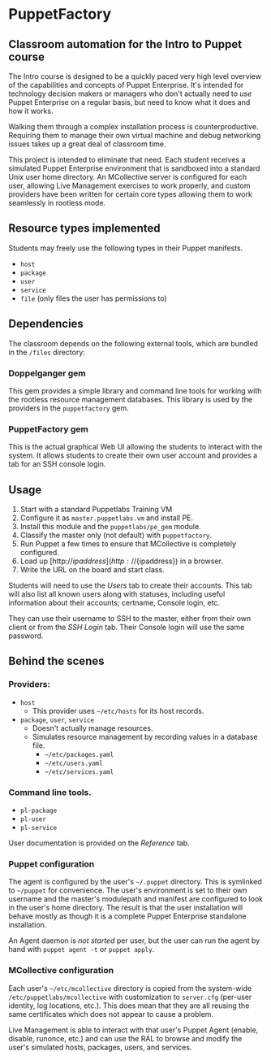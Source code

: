 PuppetFactory
=============

## Classroom automation for the Intro to Puppet course

The Intro course is designed to be a quickly paced very high level overview of
the capabilities and concepts of Puppet Enterprise. It's intended for technology
decision makers or managers who don't actually need to *use* Puppet Enterprise
on a regular basis, but need to know what it does and how it works.

Walking them through a complex installation process is counterproductive.
Requiring them to manage their own virtual machine and debug networking issues
takes up a great deal of classroom time.

This project is intended to eliminate that need. Each student receives a simulated
Puppet Enterprise environment that is sandboxed into a standard Unix user home
directory. An MCollective server is configured for each user, allowing Live
Management exercises to work properly, and custom providers have been written
for certain core types allowing them to work seamlessly in rootless mode.

## Resource types implemented

Students may freely use the following types in their Puppet manifests.

* `host`
* `package`
* `user`
* `service`
* `file` (only files the user has permissions to)

## Dependencies

The classroom depends on the following external tools, which are bundled in the
`/files` directory:

### Doppelganger gem

This gem provides a simple library and command line tools for working with the
rootless resource management databases. This library is used by the providers
in the `puppetfactory` gem.

### PuppetFactory gem

This is the actual graphical Web UI allowing the students to interact with the
system. It allows students to create their own user account and provides a tab
for an SSH console login.

## Usage

1. Start with a standard Puppetlabs Training VM
1. Configure it as `master.puppetlabs.vm` and install PE.
1. Install this module and the `puppetlabs/pe_gem` module.
1. Classify the master only (not default) with `puppetfactory`.
1. Run Puppet a few times to ensure that MCollective is completely configured.
1. Load up [http://${ipaddress}](http://${ipaddress}) in a browser.
1. Write the URL on the board and start class.

Students will need to use the _Users_ tab to create their accounts. This tab
will also list all known users along with statuses, including useful information
about their accounts; certname, Console login, etc.

They can use their username to SSH to the master, either from their own client
or from the _SSH Login_ tab. Their Console login will use the same password.

## Behind the scenes

### Providers:

* `host`
    * This provider uses `~/etc/hosts` for its host records.
* `package`, `user`, `service`
    * Doesn't actually manage resources.
    * Simulates resource management by recording values in a database file.
      * `~/etc/packages.yaml`
      * `~/etc/users.yaml`
      * `~/etc/services.yaml`

### Command line tools.

* `pl-package`
* `pl-user`
* `pl-service`

User documentation is provided on the _Reference_ tab.

### Puppet configuration

The agent is configured by the user's `~/.puppet` directory. This is symlinked
to `~/puppet` for convenience. The user's environment is set to their own username
and the master's modulepath and manifest are configured to look in the user's
home directory. The result is that the user installation will behave mostly as
though it is a complete Puppet Enterprise standalone installation.

An Agent daemon is *not started* per user, but the user can run the agent by
hand with `puppet agent -t` or `puppet apply`.

### MCollective configuration

Each user's `~/etc/mcollective` directory is copied from the system-wide
`/etc/puppetlabs/mcollective` with customization to `server.cfg` (per-user
identity, log locations, etc.). This does mean that they are all reusing the
same certificates which does not appear to cause a problem.

Live Management is able to interact with that user's Puppet Agent (enable,
disable, runonce, etc.) and can use the RAL to browse and modify the user's
simulated hosts, packages, users, and services.
